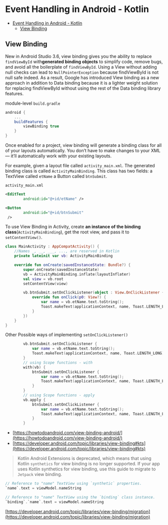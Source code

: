 # Event Handling in Android - Kotlin

- [Event Handling in Android - Kotlin](#event-handling-in-android---kotlin)
  - [View Binding](#view-binding)

## View Binding

New in Android Studio 3.6, view binding gives you the ability to replace `findViewById` with**generated binding objects** to simplify code, remove bugs, and avoid all the boilerplate of `findViewById`. Using a View without adding null checks can lead to `NullPointerException` because findViewById is not null safe indeed. As a result, Google has introduced View binding as a new approach in addition to Data binding because it is a lighter weight solution for replacing findViewById without using the rest of the Data binding library features.

module-level `build.gradle`

```gradle
android {
    ...
    buildFeatures {
        viewBinding true
    }
}
```

Once enabled for a project, view binding will generate a binding class for all of your layouts automatically. You don’t have to make changes to your XML — it’ll automatically work with your existing layouts.

For example, given a layout file called `activity_main.xml`. The generated binding class is called `ActivityMainBinding`. This class has two fields: a TextView called `etName` a Button called `btnSubmit`.

`activity_main.xml`

```xml
<EditText
        android:id="@+id/etName" />

<Button
        android:id="@+id/btnSubmit"
 />
```

To use View Binding in Activity, create **an instance of the binding class**(`ActivityMainBinding`), get the root view, and pass it to `setContentView()`.

```kotlin
class MainActivity : AppCompatActivity() {
    //Names _, __, ___, ..., are reserved in Kotlin
    private lateinit var vb: ActivityMainBinding

    override fun onCreate(savedInstanceState: Bundle?) {
        super.onCreate(savedInstanceState)
        vb = ActivityMainBinding.inflate(layoutInflater)
        val view = vb.root
        setContentView(view)

        vb.btnSubmit.setOnClickListener(object : View.OnClickListener {
            override fun onClick(p0: View?) {
                var name = vb.etName.text.toString();
                Toast.makeText(applicationContext, name, Toast.LENGTH_LONG).show()
            }
        })
    }
}
```

Other Possible ways of implementing `setOnClickListener()`


```kotlin
        vb.btnSubmit.setOnClickListener {
            var name = vb.etName.text.toString();
            Toast.makeText(applicationContext, name, Toast.LENGTH_LONG).show()
        }
        // using Scope functions - with
        with(vb) {
            btnSubmit.setOnClickListener {
                var name = vb.etName.text.toString();
                Toast.makeText(applicationContext, name, Toast.LENGTH_LONG).show()
            }
        }
        // using Scope functions - apply
        vb.apply {
            btnSubmit.setOnClickListener {
                var name = vb.etName.text.toString();
                Toast.makeText(applicationContext, name, Toast.LENGTH_LONG).show()
            }
        }
```

- [https://howtodoandroid.com/view-binding-android/](https://howtodoandroid.com/view-binding-android/)
- [https://developer.android.com/topic/libraries/view-binding#kts](https://developer.android.com/topic/libraries/view-binding#kts)

> Kotlin Android Extensions is deprecated, which means that using Kotlin `synthetics` for view binding is no longer supported. If your app uses Kotlin synthetics for view binding, use this guide to migrate to `Jetpack` view binding.

```kotlin
// Reference to "name" TextView using `synthetic` properties.
`name`.text = viewModel.nameString

// Reference to "name" TextView using the `binding` class instance.
`binding`.`name`.text = viewModel.nameString
```

[https://developer.android.com/topic/libraries/view-binding/migration](https://developer.android.com/topic/libraries/view-binding/migration)
